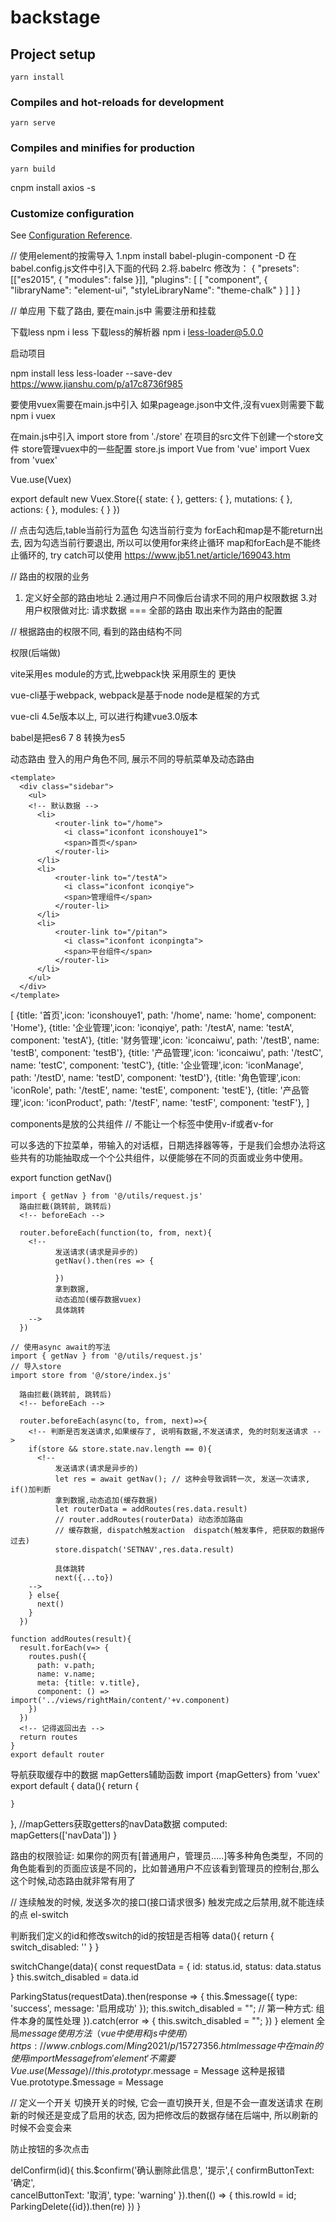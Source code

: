 # backstage

## Project setup
```
yarn install
```

### Compiles and hot-reloads for development
```
yarn serve
```

### Compiles and minifies for production
```
yarn build
```
cnpm install axios -s

### Customize configuration
See [Configuration Reference](https://cli.vuejs.org/config/).

// 使用element的按需导入
1.npm install babel-plugin-component -D
在babel.config.js文件中引入下面的代码
2.将.babelrc 修改为：
{
  "presets": [["es2015", { "modules": false }]],
  "plugins": [
    [
      "component",
      {
        "libraryName": "element-ui",
        "styleLibraryName": "theme-chalk"
      }
    ]
  ]
}

// 单应用
下载了路由,
要在main.js中
需要注册和挂载

下载less
npm i less
下载less的解析器
npm i less-loader@5.0.0
<style lang="less" scoped>
</style>
启动项目

npm install less less-loader --save-dev
https://www.jianshu.com/p/a17c8736f985

要使用vuex需要在main.js中引入
如果pageage.json中文件,沒有vuex则需要下載 npm i vuex

在main.js中引入
import store from './store'
在项目的src文件下创建一个store文件
store管理vuex中的一些配置
store.js
import Vue from 'vue'
import Vuex from 'vuex'

Vue.use(Vuex)

export default new Vuex.Store({
  state: {
  },
  getters: {
  },
  mutations: {
  },
  actions: {
  },
  modules: {
  }
})

// 点击勾选后,table当前行为蓝色
勾选当前行变为
forEach和map是不能return出去, 因为勾选当前行要退出, 所以可以使用for来终止循环
map和forEach是不能终止循环的, try catch可以使用
https://www.jb51.net/article/169043.htm

// 路由的权限的业务
1. 定义好全部的路由地址
2.通过用户不同像后台请求不同的用户权限数据
3.对用户权限做对比: 请求数据 === 全部的路由 取出来作为路由的配置

// 根据路由的权限不同, 看到的路由结构不同

<!-- 
    点击菜单, 右边显示相应的内容
    登入的角色不同, 左边展示的内容不同
-->

<!--
  当前登入之后, 后端拿到的账号和密码,
  与数据库进行匹配, 就知道哪个是角色

  登入老师的账号
  首页
  上传

  登入学生的账号
  首页
  下载
 -->

权限(后端做)

vite采用es module的方式,比webpack快
采用原生的  更快

vue-cli基于webpack,
webpack是基于node
node是框架的方式

vue-cli 4.5e版本以上, 可以进行构建vue3.0版本

babel是把es6 7 8 转换为es5

动态路由
登入的用户角色不同, 展示不同的导航菜单及动态路由

<!-- 默认数据 -->
    <template>
      <div class="sidebar">
        <ul>
        <!-- 默认数据 -->
          <li>
              <router-link to="/home">
                <i class="iconfont iconshouye1">
                <span>首页</span>
              </router-li>              
          </li>
          <li>
              <router-link to="/testA">
                <i class="iconfont iconqiye">
                <span>管理组件</span>
              </router-li>              
          </li>
          <li>
              <router-link to="/pitan">
                <i class="iconfont iconpingta">
                <span>平台组件</span>
              </router-li>              
          </li>
        </ul>
      </div>
    </template>


<!-- 
      登入的时候, 接口返回的路由是两条, 导航也是两条
 -->

<!-- 公共数据要考虑到导航和路由的 -->

[
  {title: '首页',icon: 'iconshouye1', path: '/home', name: 'home', component: 'Home'},
  {title: '企业管理',icon: 'iconqiye', path: '/testA', name: 'testA', component: 'testA'},
  {title: '财务管理',icon: 'iconcaiwu', path: '/testB', name: 'testB', component: 'testB'},
  {title: '产品管理',icon: 'iconcaiwu', path: '/testC', name: 'testC', component: 'testC'},
  {title: '企业管理',icon: 'iconManage', path: '/testD', name: 'testD', component: 'testD'},
  {title: '角色管理',icon: 'iconRole', path: '/testE', name: 'testE', component: 'testE'},
  {title: '产品管理',icon: 'iconProduct', path: '/testF', name: 'testF', component: 'testF'},
]

<!-- 不需要把所有的数据,放在main.js中, 可能会影响页面的速度 -->

<!-- 后端不会又返回路由的数据, 又返回导航的数据  -->

<!-- 路由根据导航来处理 -->

components是放的公共组件
// 不能让一个标签中使用v-if或者v-for
<!-- <li v-for v-if></li> -->


可以多选的下拉菜单，带输入的对话框，日期选择器等等，于是我们会想办法将这些共有的功能抽取成一个个公共组件，以便能够在不同的页面或业务中使用。

<!-- 
    页面开始进入的时候,
    数据进push进去了,
    已经在路由数据存在了,
    由于设计到了权限,
    在路由配置完成之后,
    相当于已经进行了初始化了,
    把数据添加进去, 不会导致路由的初化了,
    导致路由的是数据没有办法添加,
    这个时候只能进行动态的路由添加了
    (把后端的数据,动态的追加进去)
 -->

 <!-- 
    到导航
    路由请求
 
    在路由的请求,拿到数据之后, 进行缓存起来, 
    在导航中, 从缓存中获取数据

    async await 异步同步化

    后端返回啥, 就展示啥
    返回的数据, 除了在导航展示以外, 还要在路由中展示,
    弊端:
    可能不了解组件的包含关系, 或者路由或者名字
    前端提供给后端, 同时对数据不断变化

    后端返回角色,
    其他前端的自己处理

    后端返回前端的名字

  -->
   export function getNav()

    import { getNav } from '@/utils/request.js'
      路由拦截(跳转前, 跳转后)
      <!-- beforeEach -->

      router.beforeEach(function(to, from, next){
        <!-- 
              发送请求(请求是异步的)
              getNav().then(res => {

              })
              拿到数据,
              动态追加(缓存数据vuex)
              具体跳转
        -->
      })

    // 使用async await的写法
    import { getNav } from '@/utils/request.js'
    // 导入store
    import store from '@/store/index.js'

<!-- 进入页面没有请求, 可能从缓存中获取的数据 -->
      路由拦截(跳转前, 跳转后)
      <!-- beforeEach -->

      router.beforeEach(async(to, from, next)=>{
        <!-- 判断是否发送请求,如果缓存了, 说明有数据,不发送请求, 免的时刻发送请求 -->
        if(store && store.state.nav.length == 0){
          <!-- 
              发送请求(请求是异步的)
              let res = await getNav(); // 这种会导致调转一次, 发送一次请求, if()加判断
              拿到数据,动态追加(缓存数据)
              let routerData = addRoutes(res.data.result)
              // router.addRoutes(routerData) 动态添加路由
              // 缓存数据, dispatch触发action  dispatch(触发事件, 把获取的数据传过去)
              store.dispatch('SETNAV',res.data.result)

              具体跳转
              next({...to})
        -->
        } else{
          next()
        }
      })
    
    function addRoutes(result){
      result.forEach(v=> {
        routes.push({
          path: v.path;
          name: v.name;
          meta: {title: v.title},
          component: () => import('../views/rightMain/content/'+v.component)
        })
      })
      <!-- 记得返回出去 -->
      return routes
    }
    export default router

导航获取缓存中的数据
mapGetters辅助函数
import {mapGetters} from 'vuex'
export default {
  data(){
    return {

    }
  },
  //mapGetters获取getters的navData数据
  computed: mapGetters(['navData'])
}

路由的权限验证:
如果你的网页有[普通用户，管理员.....]等多种角色类型，不同的角色能看到的页面应该是不同的，比如普通用户不应该看到管理员的控制台,那么这个时候,动态路由就非常有用了

// 连续触发的时候, 发送多次的接口(接口请求很多)
触发完成之后禁用,就不能连续的点
el-switch

判断我们定义的id和修改switch的id的按钮是否相等
data(){
  return {
    switch_disabled: ''
  }
}
<!-- 禁启用 -->
switchChange(data){
  const requestData = {
    id: status.id,
    status: data.status
  }
  this.switch_disabled = data.id
  <!-- 下面是调接口 -->
  ParkingStatus(requestData).then(response => {
    this.$message({
      type: 'success',
      message: '启用成功'
    });
    this.switch_disabled = ""; // 第一种方式: 组件本身的属性处理
  }).catch(error => {
    this.switch_disabled = "";
  })
}
element 全局$message使用方法（vue中使用和js中使用）
https://www.cnblogs.com/Ming2021/p/15727356.html
message中在main的使用
import { Message } from 'element'
不需要
Vue.use(Message) 
// this.prototypr.$message = Message 这种是报错
Vue.prototype.$message = Message

// 定义一个开关
切换开关的时候, 它会一直切换开关, 但是不会一直发送请求
在刷新的时候还是变成了启用的状态, 因为把修改后的数据存储在后端中,
所以刷新的时候不会变会来

防止按钮的多次点击
<!-- 删除 -->
delConfirm(id){
  this.$confirm('确认删除此信息', '提示',{
    confirmButtonText: '确定',  
    cancelButtonText: '取消',
    type: 'warning'
  }).then(() => {
    this.rowId = id;
    ParkingDelete({id}).then(re)
  })
}  